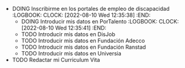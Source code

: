 - DOING Inscribirme en los portales de empleo de discapacidad
  :LOGBOOK:
  CLOCK: [2022-08-10 Wed 12:35:38]
  :END:
	- DOING Introducir mis datos en PorTalento
	  :LOGBOOK:
	  CLOCK: [2022-08-10 Wed 12:35:41]
	  :END:
	- TODO Introducir mis datos en DisJob
	- TODO Introducir mis datos en Fundación Adecco
	- TODO Introducir mis datos en Fundación Ranstad
	- TODO Introducir mis datos en Universia
- TODO Redactar mi Curriculum Vita